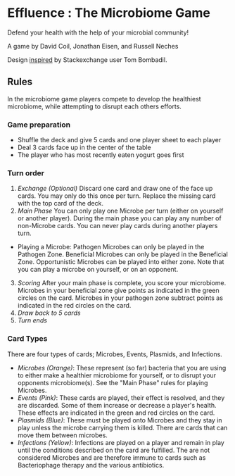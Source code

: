 # Effluence : The Microbiome Game

Defend your health with the help of your microbial community!

A game by David Coil, Jonathan Eisen, and Russell Neches

Design [inspired](http://tex.stackexchange.com/questions/47924/creating-playing-cards-using-tikz) by Stackexchange user Tom Bombadil.
﻿

## Rules

In the microbiome game players compete to develop the healthiest microbiome, while attempting to disrupt each others efforts.

### Game preparation

 * Shuffle the deck and give 5 cards and one player sheet to each player
 * Deal 3 cards face up in the center of the table
 * The player who has most recently eaten yogurt goes first

### Turn order

1. _Exchange (Optional)_ Discard one card and draw one of the face up cards.  You may only do this once per turn.   Replace the missing card with the top card of the deck.
2. _Main Phase_ You can only play one Microbe per turn (either on yourself or another player).  During the main phase you can play any number of non-Microbe cards.  You can never play cards during another players turn.
  * Playing a Microbe:  Pathogen Microbes can only be played in the Pathogen Zone.  Beneficial Microbes can only be played in the Beneficial Zone.  Opportunistic Microbes can be played into either zone.  Note that you can play a microbe on yourself, or on an opponent.
3. _Scoring_ After your main phase is complete, you score your microbiome.  Microbes in your beneficial zone give points as indicated in the green circles on the card.   Microbes in your pathogen zone subtract points as indicated in the red circles on the card.
4. _Draw back to 5 cards_
5. _Turn ends_

### Card Types

There are four types of cards; Microbes, Events, Plasmids, and Infections.

 * _Microbes (Orange)_:  These represent (so far) bacteria that you are using to either make a healthier microbiome for yourself, or to disrupt your opponents microbiome(s).  See the "Main Phase" rules for playing Microbes.
 * _Events (Pink)_:  These cards are played, their effect is resolved, and they are discarded.  Some of them increase or decrease a player's health.  These effects are indicated in the green and red circles on the card.
 * _Plasmids (Blue)_:  These must be played onto Microbes and they stay in play unless the microbe carrying them is killed.  There are cards that can move them between microbes.
 * _Infections (Yellow)_:  Infections are played on a player and remain in play until the conditions described on the card are fulfilled.  The are not considered Microbes and are therefore immune to cards such as Bacteriophage therapy and the various antibiotics.
